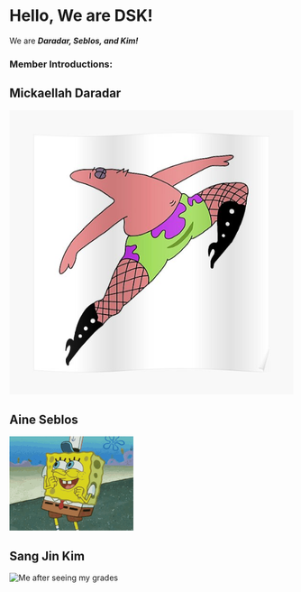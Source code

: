 # Hello, We are DSK!
We are ***Daradar, Seblos, and Kim!***

### Member Introductions:

## Mickaellah Daradar
![This is so me](/Daradar.jpg)

## Aine Seblos
![only applicable when happy](/seblos.gif)

## Sang Jin Kim 
![Me after seeing my grades](/kim.png)
